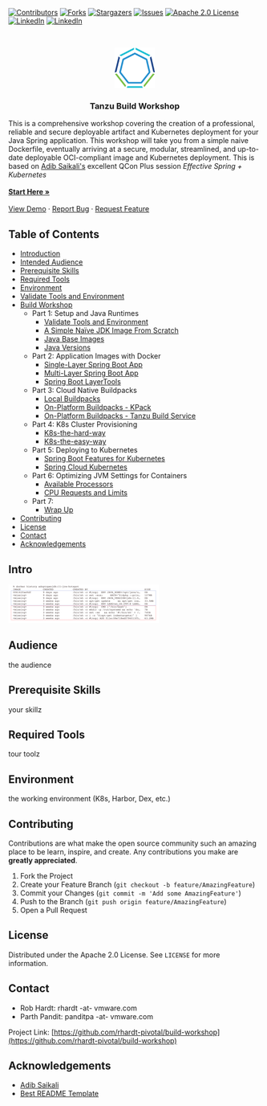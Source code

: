 [![Contributors][contributors-shield]][contributors-url]
[![Forks][forks-shield]][forks-url]
[![Stargazers][stars-shield]][stars-url]
[![Issues][issues-shield]][issues-url]
[![Apache 2.0 License][license-shield]][license-url]
[![LinkedIn][linkedin-shield]][linkedin-url]
[![LinkedIn][linkedin-shield]][linkedin-url2]



<!-- PROJECT LOGO -->
<br />
<p align="center">
  <a href="https://github.com/rhardt-pivotal/build-workshop">
    <img src="images/tanzu-bug.svg" width=80 height=80 alt="Logo" >
  </a>

  <h3 align="center">Tanzu Build Workshop</h3>

  <p>
    This is a comprehensive workshop covering the creation of a professional, reliable and secure deployable artifact and Kubernetes deployment for your Java Spring application.  This workshop will take you from a simple naive Dockerfile, eventually arriving at a secure, modular, streamlined, and up-to-date deployable OCI-compliant image and Kubernetes deployment.  This is based on <a href="https://adibsaikali.com/" target="adib">Adib Saikali's</a> excellent QCon Plus session <i>Effective Spring + Kubernetes</i>
    <br />
    <br />
    <a href="https://github.com/rhardt-pivotal/build-workshop/"><strong>Start Here »</strong></a>
    <br />
    <br />
    <a href="https://github.com/rhardt-pivotal/build-workshop">View Demo</a>
    ·
    <a href="https://github.com/rhardt-pivotal/build-workshop/issues">Report Bug</a>
    ·
    <a href="https://github.com/rhardt-pivotal/build-workshop/issues">Request Feature</a>
  </p>
</p>



<!-- TABLE OF CONTENTS -->
## Table of Contents

* [Introduction](#intro)
* [Intended Audience](#audience)
* [Prerequisite Skills](#prerequisite-skills)
* [Required Tools](#required-tools)
* [Environment](#environment)
* [Validate Tools and Environment](workshop/0010-validate-tools-and-environment/README.md)
* [Build Workshop](workshop/00-validate-tools-and-environment.md)
  * Part 1: Setup and Java Runtimes
    * [Validate Tools and Environment](workshop/0010-validate-tools-and-environment/README.md)
    * [A Simple Naïve JDK Image From Scratch](workshop/0020-simple-naive-image-from-scratch/README.md)
    * [Java Base Images](workshop/0030-java-base-images/README.md)
    * [Java Versions](workshop/0040-java-versions/README.md)
  * Part 2: Application Images with Docker
    * [Single-Layer Spring Boot App](workshop/0050-single-layer-java-app/README.md)
    * [Multi-Layer Spring Boot App](workshop/0060-multi-layer-java-app/README.md)
    * [Spring Boot LayerTools](workshop/0070-layertools/README.md)
  * Part 3: Cloud Native Buildpacks
    * [Local Buildpacks](workshop/0080-local-buildpacks/README.md) <!-- ideally we do it with the pack CLI and the maven task -->
    * [On-Platform Buildpacks - KPack ](workshop/0090-on-platform-buildpacks-kpack/README.md)
    * [On-Platform Buildpacks - Tanzu Build Service ](workshop/0095-on-platform-buildpacks-tbs/README.md)
  * Part 4: K8s Cluster Provisioning
    * [K8s-the-hard-way](workshop/0100-k8s-the-hard-way/README.md)
    * [K8s-the-easy-way](workshop/0110-k8s-the-easy-way/README.md)
  * Part 5: Deploying to Kubernetes
    * [Spring Boot Features for Kubernetes](workshop/0120-spring-boot-features-for-kubernetes/README.md)
    * [Spring Cloud Kubernetes](workshop/0130-spring-cloud-kubernetes/README.md)
  * Part 6: Optimizing JVM Settings for Containers
    * [Available Processors](workshop/0140-available-processors/README.md)
    * [CPU Requests and Limits](workshop/0150-cpu-ram-requests-and-limits/README.md)
  * Part 7: 
    * [Wrap Up](workshop/0160-wrapup/README.md)
* [Contributing](#contributing)
* [License](#license)
* [Contact](#contact)
* [Acknowledgements](#acknowledgements)



<!-- ABOUT THE PROJECT -->
## Intro

[![Build Workshop Screen Shot][product-screenshot]](https://github.com/rhardt-pivotal/build-workshop)



## Audience
the audience

## Prerequisite Skills
your skillz

## Required Tools
tour toolz

## Environment
the working environment (K8s, Harbor, Dex, etc.)



<!-- CONTRIBUTING -->
## Contributing

Contributions are what make the open source community such an amazing place to be learn, inspire, and create. Any contributions you make are **greatly appreciated**.

1. Fork the Project
2. Create your Feature Branch (`git checkout -b feature/AmazingFeature`)
3. Commit your Changes (`git commit -m 'Add some AmazingFeature'`)
4. Push to the Branch (`git push origin feature/AmazingFeature`)
5. Open a Pull Request



<!-- LICENSE -->
## License

Distributed under the Apache 2.0 License. See `LICENSE` for more information.



<!-- CONTACT -->
## Contact

  * Rob Hardt: rhardt -at- vmware.com
  * Parth Pandit: panditpa -at- vmware.com

Project Link: [https://github.com/rhardt-pivotal/build-workshop](https://github.com/rhardt-pivotal/build-workshop)



<!-- ACKNOWLEDGEMENTS -->
## Acknowledgements

* [Adib Saikali](https://adibsaikali.com/)
* [Best README Template](https://github.com/othneildrew/Best-README-Template)





<!-- MARKDOWN LINKS & IMAGES -->
<!-- https://www.markdownguide.org/basic-syntax/#reference-style-links -->
[contributors-shield]: https://img.shields.io/github/contributors/rhardt-pivotal/build-workshop
[contributors-url]: https://github.com/rhardt-pivotal/build-workshop/graphs/contributors
[forks-shield]: https://img.shields.io/github/forks/rhardt-pivotal/build-workshop
[forks-url]: https://github.com/rhardt-pivotal/build-workshop/network/members
[stars-shield]: https://img.shields.io/github/stars/rhardt-pivotal/build-workshop
[stars-url]: https://github.com/rhardt-pivotal/build-workshop/stargazers
[issues-shield]: https://img.shields.io/github/issues/rhardt-pivotal/build-workshop
[issues-url]: https://github.com/rhardt-pivotal/build-workshop/issues
[license-shield]: https://img.shields.io/github/license/rhardt-pivotal/build-workshop
[license-url]: https://github.com/rhardt-pivotal/build-workshop/blob/master/LICENSE
[linkedin-shield]: https://img.shields.io/badge/-LinkedIn-black.svg?style=flat-square&logo=linkedin&colorB=555
[linkedin-url]: https://linkedin.com/in/robhardt/ 
[linkedin-url2]: https://linkedin.com/in/parthpandit/ 
[product-screenshot]: images/screenshot.png
